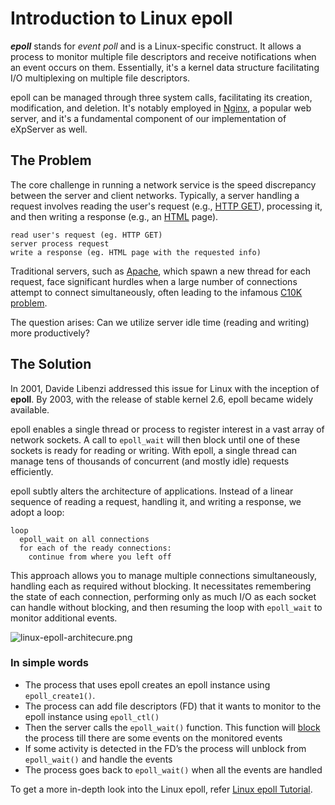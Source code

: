 # Introduction to Linux epoll

**_epoll_** stands for _event poll_ and is a Linux-specific construct. It allows a process to monitor multiple file descriptors and receive notifications when an event occurs on them. Essentially, it's a kernel data structure facilitating I/O multiplexing on multiple file descriptors.

epoll can be managed through three system calls, facilitating its creation, modification, and deletion. It's notably employed in [Nginx](https://en.wikipedia.org/wiki/Nginx), a popular web server, and it's a fundamental component of our implementation of eXpServer as well.

## **The Problem**

The core challenge in running a network service is the speed discrepancy between the server and client networks. Typically, a server handling a request involves reading the user's request (e.g., [HTTP GET](https://en.wikipedia.org/wiki/HTTP#Request_methods)), processing it, and then writing a response (e.g., an [HTML](https://en.wikipedia.org/wiki/HTML) page).

```pseudocode
read user's request (eg. HTTP GET)
server process request
write a response (eg. HTML page with the requested info)
```

Traditional servers, such as [Apache](https://en.wikipedia.org/wiki/Apache_HTTP_Server), which spawn a new thread for each request, face significant hurdles when a large number of connections attempt to connect simultaneously, often leading to the infamous [C10K problem](https://en.wikipedia.org/wiki/C10k_problem).

The question arises: Can we utilize server idle time (reading and writing) more productively?

## **The Solution**

In 2001, Davide Libenzi addressed this issue for Linux with the inception of **epoll**. By 2003, with the release of stable kernel 2.6, epoll became widely available.

epoll enables a single thread or process to register interest in a vast array of network sockets. A call to `epoll_wait` will then block until one of these sockets is ready for reading or writing. With epoll, a single thread can manage tens of thousands of concurrent (and mostly idle) requests efficiently.

epoll subtly alters the architecture of applications. Instead of a linear sequence of reading a request, handling it, and writing a response, we adopt a loop:

```pseudocode
loop
  epoll_wait on all connections
  for each of the ready connections:
    continue from where you left off
```

This approach allows you to manage multiple connections simultaneously, handling each as required without blocking. It necessitates remembering the state of each connection, performing only as much I/O as each socket can handle without blocking, and then resuming the loop with `epoll_wait` to monitor additional events.

![linux-epoll-architecure.png](/assets/resources/linux-epoll-architecture.png)

### In simple words

- The process that uses epoll creates an epoll instance using `epoll_create1()`.
- The process can add file descriptors (FD) that it wants to monitor to the epoll instance using `epoll_ctl()`
- Then the server calls the `epoll_wait()` function. This function will [block](<https://en.wikipedia.org/wiki/Blocking_(computing)>) the process till there are some events on the monitored events
- If some activity is detected in the FD’s the process will unblock from `epoll_wait()` and handle the events
- The process goes back to `epoll_wait()` when all the events are handled

To get a more in-depth look into the Linux epoll, refer [Linux epoll Tutorial](/guides/resources/linux-epoll-tutorial).

<!-- ![linux-epoll-usage.png](/assets/resources/linux-epoll-usage.png) -->
